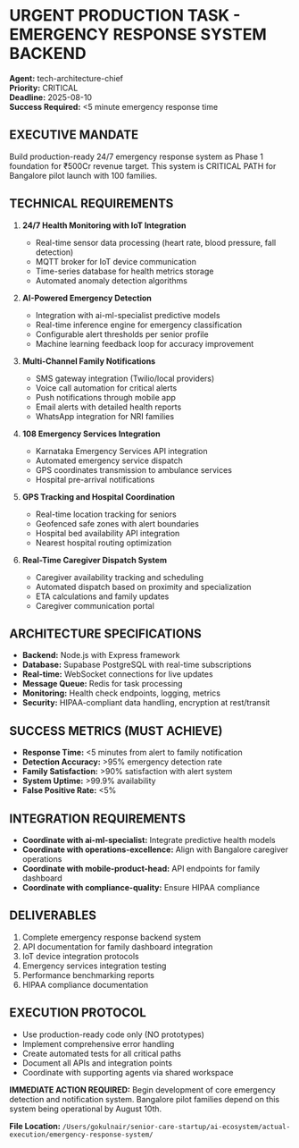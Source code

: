 # URGENT PRODUCTION TASK - EMERGENCY RESPONSE SYSTEM BACKEND
**Agent:** tech-architecture-chief  
**Priority:** CRITICAL  
**Deadline:** 2025-08-10  
**Success Required:** <5 minute emergency response time

## EXECUTIVE MANDATE
Build production-ready 24/7 emergency response system as Phase 1 foundation for ₹500Cr revenue target. This system is CRITICAL PATH for Bangalore pilot launch with 100 families.

## TECHNICAL REQUIREMENTS
1. **24/7 Health Monitoring with IoT Integration**
   - Real-time sensor data processing (heart rate, blood pressure, fall detection)
   - MQTT broker for IoT device communication
   - Time-series database for health metrics storage
   - Automated anomaly detection algorithms

2. **AI-Powered Emergency Detection**
   - Integration with ai-ml-specialist predictive models
   - Real-time inference engine for emergency classification
   - Configurable alert thresholds per senior profile
   - Machine learning feedback loop for accuracy improvement

3. **Multi-Channel Family Notifications**
   - SMS gateway integration (Twilio/local providers)
   - Voice call automation for critical alerts
   - Push notifications through mobile app
   - Email alerts with detailed health reports
   - WhatsApp integration for NRI families

4. **108 Emergency Services Integration**
   - Karnataka Emergency Services API integration
   - Automated emergency service dispatch
   - GPS coordinates transmission to ambulance services
   - Hospital pre-arrival notifications

5. **GPS Tracking and Hospital Coordination**
   - Real-time location tracking for seniors
   - Geofenced safe zones with alert boundaries
   - Hospital bed availability API integration
   - Nearest hospital routing optimization

6. **Real-Time Caregiver Dispatch System**
   - Caregiver availability tracking and scheduling
   - Automated dispatch based on proximity and specialization
   - ETA calculations and family updates
   - Caregiver communication portal

## ARCHITECTURE SPECIFICATIONS
- **Backend:** Node.js with Express framework
- **Database:** Supabase PostgreSQL with real-time subscriptions
- **Real-time:** WebSocket connections for live updates
- **Message Queue:** Redis for task processing
- **Monitoring:** Health check endpoints, logging, metrics
- **Security:** HIPAA-compliant data handling, encryption at rest/transit

## SUCCESS METRICS (MUST ACHIEVE)
- **Response Time:** <5 minutes from alert to family notification
- **Detection Accuracy:** >95% emergency detection rate
- **Family Satisfaction:** >90% satisfaction with alert system
- **System Uptime:** >99.9% availability
- **False Positive Rate:** <5%

## INTEGRATION REQUIREMENTS
- **Coordinate with ai-ml-specialist:** Integrate predictive health models
- **Coordinate with operations-excellence:** Align with Bangalore caregiver operations
- **Coordinate with mobile-product-head:** API endpoints for family dashboard
- **Coordinate with compliance-quality:** Ensure HIPAA compliance

## DELIVERABLES
1. Complete emergency response backend system
2. API documentation for family dashboard integration
3. IoT device integration protocols
4. Emergency services integration testing
5. Performance benchmarking reports
6. HIPAA compliance documentation

## EXECUTION PROTOCOL
- Use production-ready code only (NO prototypes)
- Implement comprehensive error handling
- Create automated tests for all critical paths
- Document all APIs and integration points
- Coordinate with supporting agents via shared workspace

**IMMEDIATE ACTION REQUIRED:** Begin development of core emergency detection and notification system. Bangalore pilot families depend on this system being operational by August 10th.

**File Location:** `/Users/gokulnair/senior-care-startup/ai-ecosystem/actual-execution/emergency-response-system/`